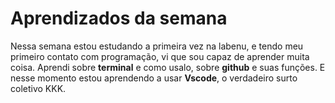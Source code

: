 # Aprendizados da semana

Nessa semana estou estudando a primeira vez na labenu, e tendo meu primeiro contato com programação, vi que sou capaz de aprender muita coisa. Aprendi sobre **terminal** e como usalo, sobre **github** e suas funções. E nesse momento estou aprendendo a usar **Vscode**, o verdadeiro surto coletivo KKK.